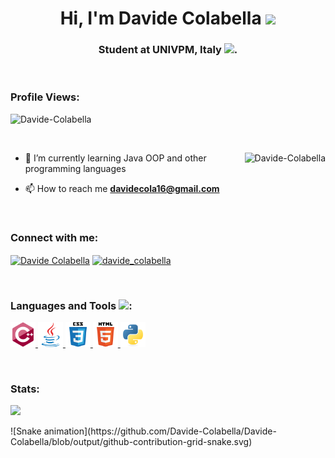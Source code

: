   <h1 align="center">Hi, I'm Davide Colabella <img src = "https://raw.githubusercontent.com/MartinHeinz/MartinHeinz/master/wave.gif" width = 50px> </h1>
<h3 align="center">Student at UNIVPM, Italy <img src = "https://upload.wikimedia.org/wikipedia/en/0/03/Flag_of_Italy.svg" width = 25px>.</h3>

<br>

<p align="right"> <h3>Profile Views:</h3> <img src="https://komarev.com/ghpvc/?username=Davide-Colabella&label=Profile%20views&color=0e75b6&style=flat"
    alt="Davide-Colabella" /> 
  </p>

<br>

<p><img align="right" src="https://media3.giphy.com/media/SWoSkN6DxTszqIKEqv/giphy.gif?cid=790b7611cdc046cc317f676dd83ed81f8bf28f0554ddabe7&rid=giphy.gif&ct=g" alt="Davide-Colabella" /></p>


- 🌱 I’m currently learning Java OOP and other programming languages

- 📫 How to reach me **davidecola16@gmail.com**

<br>

<h3 align="left">Connect with me:</h3>
<p align="left">
  <a href="https://www.linkedin.com/in/davide-colabella-a51017164/" target="blank"><img align="center"
      src="https://raw.githubusercontent.com/rahuldkjain/github-profile-readme-generator/master/src/images/icons/Social/linked-in-alt.svg"
      alt="Davide Colabella" height="30" width="40" /></a>
  <a href="https://www.instagram.com/davide_colabella/" target="blank"><img align="center"
      src="https://raw.githubusercontent.com/rahuldkjain/github-profile-readme-generator/master/src/images/icons/Social/instagram.svg"
      alt="davide_colabella" height="30" width="40" /></a>
</p>

<br>

<h3 align="left">Languages and Tools <img src = "https://media2.giphy.com/media/QssGEmpkyEOhBCb7e1/giphy.gif?cid=ecf05e47a0n3gi1bfqntqmob8g9aid1oyj2wr3ds3mg700bl&rid=giphy.gif" width = 28px>:</h3>
<p align="left"> 
<a href="https://www.w3schools.com/cpp/" target="_blank" rel="noreferrer"> <img src="https://raw.githubusercontent.com/devicons/devicon/master/icons/cplusplus/cplusplus-original.svg" alt="cplusplus" width="40" height="40" /> </a> <a href="https://www.java.com" target="_blank" rel="noreferrer"> <img src="https://raw.githubusercontent.com/devicons/devicon/master/icons/java/java-original.svg" alt="java" width="40" height="40" /> </a> <a href="https://www.w3schools.com/css/" target="_blank" rel="noreferrer"> <img src="https://raw.githubusercontent.com/devicons/devicon/master/icons/css3/css3-original-wordmark.svg" alt="css3" width="40" height="40" /> </a> <a href="https://www.w3.org/html/" target="_blank" rel="noreferrer"> <img src="https://raw.githubusercontent.com/devicons/devicon/master/icons/html5/html5-original-wordmark.svg" alt="html5" width="40" height="40" /> <a href="https://www.python.org" target="_blank" rel="noreferrer"> <img src="https://raw.githubusercontent.com/devicons/devicon/master/icons/python/python-original.svg" alt="python" width="40" height="40" /> </a> </p>

<br>
  
<h3>Stats: </h3>
<p>
<img src = "https://github-readme-stats.vercel.app/api?username=Davide-Colabella&theme=radical">
</p>
  
<div> 
 ![Snake animation](https://github.com/Davide-Colabella/Davide-Colabella/blob/output/github-contribution-grid-snake.svg)
</div>
